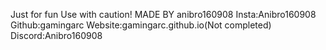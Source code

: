 Just for fun
Use with caution!
MADE BY anibro160908
Insta:Anibro160908
Github:gamingarc
Website:gamingarc.github.io(Not completed)
Discord:Anibro160908
